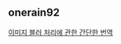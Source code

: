 <h2>onerain92</h2><a href="https://www.notion.so/study66/Building-an-awesome-image-loading-experience-61a73b2180ec4c738d5d71c2a3eb034a#cb368f0056754a1ca4d33a02a41b5a84">이미지 블러 처리에 관한 간단한 번역</a>